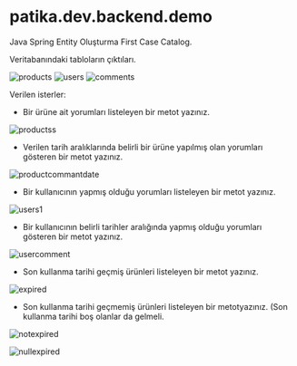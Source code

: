 # patika.dev.backend.demo
Java Spring Entity Oluşturma First Case Catalog.

Veritabanındaki tabloların çıktıları.

![products](https://user-images.githubusercontent.com/31712060/187036800-e3406e40-dab2-42b4-ae8c-27cdc53a1cc8.png)
![users](https://user-images.githubusercontent.com/31712060/187036802-39297ee1-d4b1-4710-ac33-cdf3ee4a5c53.png)
![comments](https://user-images.githubusercontent.com/31712060/187036803-b2799947-4cba-4aa0-9b83-75ecfcae4684.png)

Verilen isterler:

- Bir ürüne ait yorumları listeleyen bir metot yazınız.

![productss](https://user-images.githubusercontent.com/31712060/187045506-ff25c544-37b6-4b46-b74f-b01a7147afe8.png)


- Verilen tarih aralıklarında belirli bir ürüne yapılmış olan yorumları gösteren bir metot yazınız.

![productcommantdate](https://user-images.githubusercontent.com/31712060/187045602-d3e57410-a894-4175-ba9a-72f95dea60fc.png)


- Bir kullanıcının yapmış olduğu yorumları listeleyen bir metot yazınız.

![users1](https://user-images.githubusercontent.com/31712060/187037108-28106714-79cc-4bc6-8c1f-d04ecb3bd97f.png)


- Bir kullanıcının belirli tarihler aralığında yapmış olduğu yorumları gösteren bir metot yazınız.

![usercomment](https://user-images.githubusercontent.com/31712060/187045654-31e221b6-212b-4c66-a3ea-462e25531671.png)

 
- Son kullanma tarihi geçmiş ürünleri listeleyen bir metot yazınız.

![expired](https://user-images.githubusercontent.com/31712060/187045750-94dd3753-1f82-439a-90ef-91e912a15af3.png)

- Son kullanma tarihi geçmemiş ürünleri listeleyen bir metotyazınız. (Son kullanma tarihi boş olanlar da gelmeli.

![notexpired](https://user-images.githubusercontent.com/31712060/187045797-45059a8e-1d32-4d92-85a9-72effdc7f005.png)

![nullexpired](https://user-images.githubusercontent.com/31712060/187045843-85b97b97-b059-4583-9e12-3a5b199f7ee0.png)
